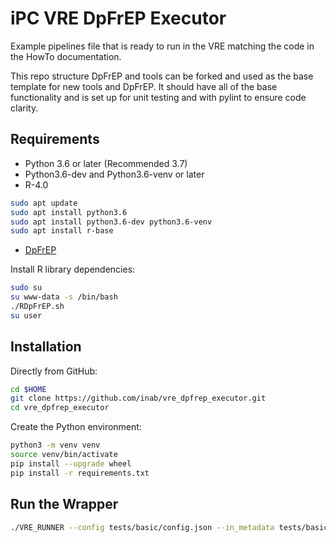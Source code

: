 # iPC VRE DpFrEP Executor
Example pipelines file that is ready to run in the VRE matching the code in the HowTo documentation.

This repo structure DpFrEP and tools can be forked and used as the base template for new tools and DpFrEP. 
It should have all of the base functionality and is set up for unit testing and with pylint to ensure code clarity.

## Requirements

- Python 3.6 or later (Recommended 3.7)
- Python3.6-dev and Python3.6-venv or later
- R-4.0

```bash
sudo apt update
sudo apt install python3.6 
sudo apt install python3.6-dev python3.6-venv
sudo apt install r-base
```

- [DpFrEP](https://github.com/inab/vre_dpfrep_executor/blob/master/RDpFrEP.sh)

Install R library dependencies:

```bash
sudo su
su www-data -s /bin/bash
./RDpFrEP.sh
su user
```

## Installation

Directly from GitHub:

```bash
cd $HOME
git clone https://github.com/inab/vre_dpfrep_executor.git
cd vre_dpfrep_executor
```

Create the Python environment:

```bash
python3 -m venv venv
source venv/bin/activate
pip install --upgrade wheel
pip install -r requirements.txt
```

## Run the Wrapper
```bash
./VRE_RUNNER --config tests/basic/config.json --in_metadata tests/basic/in_metadata.json --out_metadata out_metadata.json --log_file VRE_RUNNER.log
```

